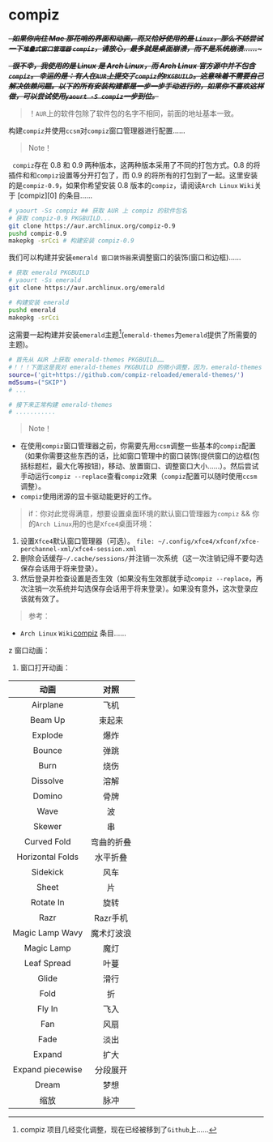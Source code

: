 #  compiz
***~~&nbsp;&nbsp;如果你向往 Mac 那花哨的界面和动画，而又恰好使用的是 `Linux`，那么不妨尝试一下`堆叠式窗口管理器` `compiz`，请放心，最多就是桌面崩溃，而不是系统崩溃……~~~***

***~~&nbsp;&nbsp;很不幸，我使用的是 Linux 是 Arch Linux，而 Arch Linux 官方源中并不包含 `compiz`。 幸运的是：有人在`AUR`上提交了`compiz`的`PKGBUILD`。这意味着不需要自己解决依赖问题。以下的所有安装构建都是一步一步手动进行的，如果你不喜欢这样做，可以尝试使用`yaourt -S compiz`一步到位。~~***

> ！`AUR`上的软件包除了软件包的名字不相同，前面的地址基本一致。


构建`compiz`并使用`ccsm`对`compiz`窗口管理器进行配置……
> Note！

&nbsp;&nbsp;`compiz`存在 0.8 和 0.9 两种版本，这两种版本采用了不同的打包方式。0.8 的将插件和和`compiz`设置等分开打包了，而 0.9 的将所有的打包到了一起。这里安装的是`compiz-0.9`，如果你希望安装 0.8 版本的`compiz`，请阅读`Arch Linux` `Wiki`关于 [compiz][0] 的条目……
```Bash
# yaourt -Ss compiz ## 获取 AUR 上 compiz 的软件包名
# 获取 compiz-0.9 PKGBUILD...
git clone https://aur.archlinux.org/compiz-0.9
pushd compiz-0.9
makepkg -srCci # 构建安装 compiz-0.9
```

我们可以构建并安装`emerald 窗口装饰器`来调整窗口的装饰(窗口和边框)……
```Bash
# 获取 emerald PKGBUILD
# yaourt -Ss emerald
git clone https://aur.archlinux.org/emerald

# 构建安装 emerald
pushd emerald
makepkg -srCci 
```

这需要一起构建并安装`emerald`主题[^0](`emerald-themes`为`emerald`提供了所需要的主题)。

```Bash
# 首先从 AUR 上获取 emerald-themes PKGBUILD……
#！！！下面这是我对 emerald-themes PKGBUILD 的微小调整，因为，emerald-themes 项目地址已经因为开发者而发生了变化，如果下面这个 source 数组给出的地址仍然是错误的，请尝试 Google，并自行在 PKGBUILD 中调整……
source=('git+https://github.com/compiz-reloaded/emerald-themes/')
md5sums=("SKIP")
# ...
```

```Bash
# 接下来正常构建 emerald-themes
# ...........
```
> Note！

+ 在使用`compiz`窗口管理器之前，你需要先用`ccsm`调整一些基本的`compiz`配置（如果你需要这些东西的话，比如窗口管理中的窗口装饰(提供窗口的边框(包括标题栏，最大化等按钮)，移动、放置窗口、调整窗口大小……）。然后尝试手动运行`compiz --replace`查看`compiz`效果（`compiz`配置可以随时使用`ccsm`调整）。
+ `compiz`使用闭源的显卡驱动能更好的工作。

> if：你对此觉得满意，想要设置桌面环境的默认窗口管理器为`compiz` && 你的`Arch Linux`用的也是`Xfce4`桌面环境：

1. 设置`Xfce4`默认窗口管理器（可选）。
`file: ~/.config/xfce4/xfconf/xfce-perchannel-xml/xfce4-session.xml`
2. 删除会话缓存`~/.cache/sessions/`并注销一次系统（这一次注销记得不要勾选保存会话用于将来登录）。
3. 然后登录并检查设置是否生效（如果没有生效那就手动`compiz --replace`，再次注销一次系统并勾选保存会话用于将来登录）。如果没有意外，这次登录应该就有效了。

> 参考： 

+ `Arch Linux` `Wiki`[compiz][compiz] 条目……

[compiz]:https://wiki.archlinux.org/index.php/Compiz_(%E7%AE%80%E4%BD%93%E4%B8%AD%E6%96%87)

[^0]: compiz 项目几经变化调整，现在已经被移到了`Github`上……

z 窗口动画：
1. 窗口打开动画：

| 动画              | 对照 
| :-----------:     | :------: |
| Airplane          | 飞机
| Beam Up           | 束起来
| Explode           | 爆炸
| Bounce            | 弹跳
| Burn              | 烧伤
| Dissolve          | 溶解
| Domino            | 骨牌
| Wave              | 波
| Skewer            | 串
| Curved Fold       | 弯曲的折叠
| Horizontal Folds  | 水平折叠
| Sidekick          | 风车
| Sheet             | 片
| Rotate In         | 旋转
| Razr              | Razr手机
| Magic Lamp Wavy   | 魔术灯波浪
| Magic Lamp        | 魔灯
| Leaf Spread       | 叶蔓
| Glide             | 滑行
| Fold              | 折
| Fly In            | 飞入
| Fan               | 风扇
| Fade              | 淡出
| Expand            | 扩大
| Expand piecewise  | 分段展开
| Dream             | 梦想
| 缩放              | 脉冲

